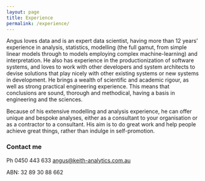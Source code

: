 ```yaml
---
layout: page
title: Experience 
permalink: /experience/
---
```


Angus loves data and is an expert data scientist, having more than 12 years’ experience in analysis, statistics, modelling (the full gamut, from simple linear models through to models employing complex machine-learning) and interpretation. He also has experience in the productionization of software systems, and loves to work with other developers and system architects to devise solutions that play nicely with other existing systems or new systems in development. He brings a wealth of scientific and academic rigour, as well as strong practical engineering experience. This means that conclusions are sound, thorough and methodical, having a basis in engineering and the sciences.

Because of his extensive modelling and analysis experience, he can offer unique and bespoke analyses, either as a consultant to your organisation or as a contractor to a consultant. His aim is to do great work and help people achieve great things, rather than indulge in self-promotion.


### Contact me
Ph 0450 443 633
[angus@keith-analytics.com.au](mailto:angus@keith-analytics.com.au)

ABN: 32 89 30 88 662
